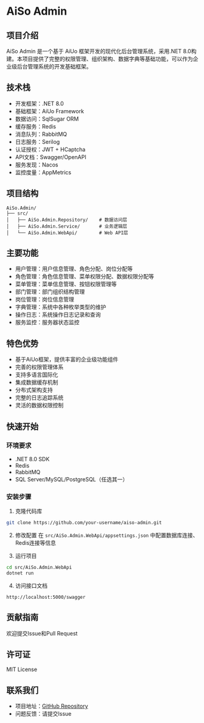 # AiSo Admin

## 项目介绍
AiSo Admin 是一个基于 AiUo 框架开发的现代化后台管理系统，采用.NET 8.0构建。本项目提供了完整的权限管理、组织架构、数据字典等基础功能，可以作为企业级后台管理系统的开发基础框架。

## 技术栈
- 开发框架：.NET 8.0
- 基础框架：AiUo Framework
- 数据访问：SqlSugar ORM
- 缓存服务：Redis
- 消息队列：RabbitMQ
- 日志服务：Serilog
- 认证授权：JWT + HCaptcha
- API文档：Swagger/OpenAPI
- 服务发现：Nacos
- 监控度量：AppMetrics

## 项目结构
```
AiSo.Admin/
├── src/
│   ├── AiSo.Admin.Repository/    # 数据访问层
│   ├── AiSo.Admin.Service/       # 业务逻辑层
│   └── AiSo.Admin.WebApi/        # Web API层
```

## 主要功能
- 用户管理：用户信息管理、角色分配、岗位分配等
- 角色管理：角色信息管理、菜单权限分配、数据权限分配等
- 菜单管理：菜单信息管理、按钮权限管理等
- 部门管理：部门组织结构管理
- 岗位管理：岗位信息管理
- 字典管理：系统中各种枚举类型的维护
- 操作日志：系统操作日志记录和查询
- 服务监控：服务器状态监控

## 特色优势
- 基于AiUo框架，提供丰富的企业级功能组件
- 完善的权限管理体系
- 支持多语言国际化
- 集成数据缓存机制
- 分布式架构支持
- 完整的日志追踪系统
- 灵活的数据权限控制

## 快速开始

### 环境要求
- .NET 8.0 SDK
- Redis
- RabbitMQ
- SQL Server/MySQL/PostgreSQL（任选其一）

### 安装步骤
1. 克隆代码库
```bash
git clone https://github.com/your-username/aiso-admin.git
```

2. 修改配置
在 `src/AiSo.Admin.WebApi/appsettings.json` 中配置数据库连接、Redis连接等信息

3. 运行项目
```bash
cd src/AiSo.Admin.WebApi
dotnet run
```

4. 访问接口文档
```
http://localhost:5000/swagger
```

## 贡献指南
欢迎提交Issue和Pull Request

## 许可证
MIT License

## 联系我们
- 项目地址：[GitHub Repository](https://github.com/your-username/aiso-admin)
- 问题反馈：请提交Issue